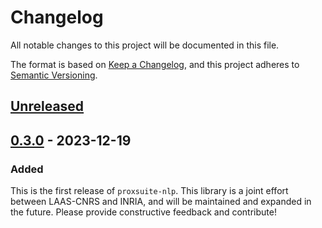 # Changelog

All notable changes to this project will be documented in this file.

The format is based on [Keep a Changelog](https://keepachangelog.com/en/1.0.0/),
and this project adheres to [Semantic Versioning](https://semver.org/spec/v2.0.0.html).

## [Unreleased]

## [0.3.0] - 2023-12-19

### Added

This is the first release of `proxsuite-nlp`. This library is a joint effort between LAAS-CNRS and INRIA, and will be maintained and expanded in the future. Please provide constructive feedback and contribute!

[Unreleased]: https://github.com/Simple-Robotics/proxsuite-nlp/compare/v0.3.0...HEAD
[0.3.0]: https://github.com/Simple-Robotics/proxsuite-nlp/compare/v0.3.0...v0.3.0
[0.3.0]: https://github.com/Simple-Robotics/proxsuite-nlp/releases/tag/v0.3.0
